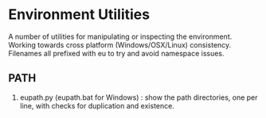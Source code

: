 # Environment Utilities

A number of utilities for manipulating or inspecting the environment.   Working towards cross platform (Windows/OSX/Linux) consistency.
Filenames all prefixed with eu to try and avoid namespace issues.

## PATH

1. eupath.py  (eupath.bat for Windows) : show the path directories, one per line, with checks for duplication and existence.
